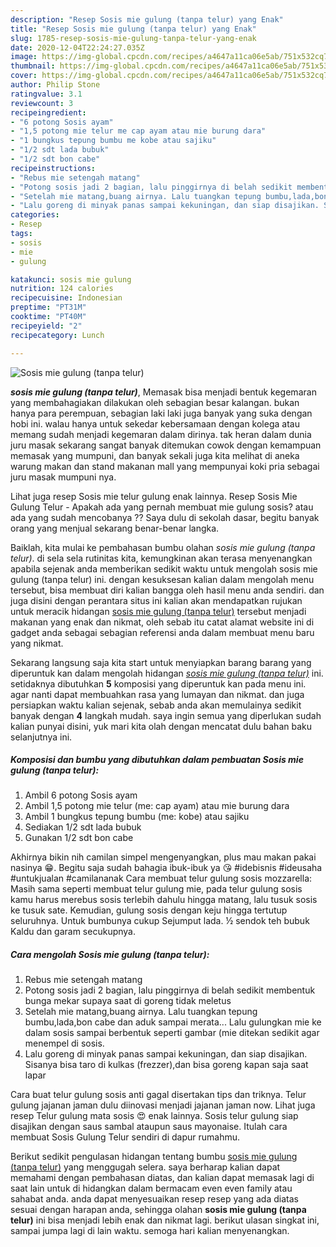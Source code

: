 ```yaml
---
description: "Resep Sosis mie gulung (tanpa telur) yang Enak"
title: "Resep Sosis mie gulung (tanpa telur) yang Enak"
slug: 1785-resep-sosis-mie-gulung-tanpa-telur-yang-enak
date: 2020-12-04T22:24:27.035Z
image: https://img-global.cpcdn.com/recipes/a4647a11ca06e5ab/751x532cq70/sosis-mie-gulung-tanpa-telur-foto-resep-utama.jpg
thumbnail: https://img-global.cpcdn.com/recipes/a4647a11ca06e5ab/751x532cq70/sosis-mie-gulung-tanpa-telur-foto-resep-utama.jpg
cover: https://img-global.cpcdn.com/recipes/a4647a11ca06e5ab/751x532cq70/sosis-mie-gulung-tanpa-telur-foto-resep-utama.jpg
author: Philip Stone
ratingvalue: 3.1
reviewcount: 3
recipeingredient:
- "6 potong Sosis ayam"
- "1,5 potong mie telur me cap ayam atau mie burung dara"
- "1 bungkus tepung bumbu me kobe atau sajiku"
- "1/2 sdt lada bubuk"
- "1/2 sdt bon cabe"
recipeinstructions:
- "Rebus mie setengah matang"
- "Potong sosis jadi 2 bagian, lalu pinggirnya di belah sedikit membentuk bunga mekar supaya saat di goreng tidak meletus"
- "Setelah mie matang,buang airnya. Lalu tuangkan tepung bumbu,lada,bon cabe dan aduk sampai merata... Lalu gulungkan mie ke dalam sosis sampai berbentuk seperti gambar (mie ditekan sedikit agar menempel di sosis."
- "Lalu goreng di minyak panas sampai kekuningan, dan siap disajikan. Sisanya bisa taro di kulkas (frezzer),dan bisa goreng kapan saja saat lapar"
categories:
- Resep
tags:
- sosis
- mie
- gulung

katakunci: sosis mie gulung 
nutrition: 124 calories
recipecuisine: Indonesian
preptime: "PT31M"
cooktime: "PT40M"
recipeyield: "2"
recipecategory: Lunch

---
```



![Sosis mie gulung (tanpa telur)](https://img-global.cpcdn.com/recipes/a4647a11ca06e5ab/751x532cq70/sosis-mie-gulung-tanpa-telur-foto-resep-utama.jpg)

<b><i>sosis mie gulung (tanpa telur)</i></b>, Memasak bisa menjadi bentuk kegemaran yang membahagiakan dilakukan oleh sebagian besar kalangan. bukan hanya para perempuan, sebagian laki laki juga banyak yang suka dengan hobi ini. walau hanya untuk sekedar kebersamaan dengan kolega atau memang sudah menjadi kegemaran dalam dirinya. tak heran dalam dunia juru masak sekarang sangat banyak ditemukan cowok dengan kemampuan memasak yang mumpuni, dan banyak sekali juga kita melihat di aneka warung makan dan stand makanan mall yang mempunyai koki pria sebagai juru masak mumpuni nya.

Lihat juga resep Sosis mie telur gulung enak lainnya. Resep Sosis Mie Gulung Telur - Apakah ada yang pernah membuat mie gulung sosis? atau ada yang sudah mencobanya ?? Saya dulu di sekolah dasar, begitu banyak orang yang menjual sekarang benar-benar langka.

Baiklah, kita mulai ke pembahasan bumbu olahan <i>sosis mie gulung (tanpa telur)</i>. di sela sela rutinitas kita, kemungkinan akan terasa menyenangkan apabila sejenak anda memberikan sedikit waktu untuk mengolah sosis mie gulung (tanpa telur) ini. dengan kesuksesan kalian dalam mengolah menu tersebut, bisa membuat diri kalian bangga oleh hasil menu anda sendiri. dan juga disini dengan perantara situs ini kalian akan mendapatkan rujukan untuk meracik hidangan <u>sosis mie gulung (tanpa telur)</u> tersebut menjadi makanan yang enak dan nikmat, oleh sebab itu catat alamat website ini di gadget anda sebagai sebagian referensi anda dalam membuat menu baru yang nikmat.


Sekarang langsung saja kita start untuk menyiapkan barang barang yang diperuntuk kan dalam mengolah hidangan <u><i>sosis mie gulung (tanpa telur)</i></u> ini. setidaknya dibutuhkan <b>5</b> komposisi yang diperuntuk kan pada menu ini. agar nanti dapat membuahkan rasa yang lumayan dan nikmat. dan juga persiapkan waktu kalian sejenak, sebab anda akan memulainya sedikit banyak dengan <b>4</b> langkah mudah. saya ingin semua yang diperlukan sudah kalian punyai disini, yuk mari kita olah dengan mencatat dulu bahan baku selanjutnya ini.

<!--inarticleads1-->

##### Komposisi dan bumbu yang dibutuhkan dalam pembuatan Sosis mie gulung (tanpa telur):

1. Ambil 6 potong Sosis ayam
1. Ambil 1,5 potong mie telur (me: cap ayam) atau mie burung dara
1. Ambil 1 bungkus tepung bumbu (me: kobe) atau sajiku
1. Sediakan 1/2 sdt lada bubuk
1. Gunakan 1/2 sdt bon cabe


Akhirnya bikin nih camilan simpel mengenyangkan, plus mau makan pakai nasinya 😁. Begitu saja sudah bahagia ibuk-ibuk ya 😘 #idebisnis #ideusaha #untukjualan #camilananak Cara membuat telur gulung sosis mozzarella: Masih sama seperti membuat telur gulung mie, pada telur gulung sosis kamu harus merebus sosis terlebih dahulu hingga matang, lalu tusuk sosis ke tusuk sate. Kemudian, gulung sosis dengan keju hingga tertutup seluruhnya. Untuk bumbunya cukup Sejumput lada. ½ sendok teh bubuk Kaldu dan garam secukupnya. 

<!--inarticleads2-->

##### Cara mengolah Sosis mie gulung (tanpa telur):

1. Rebus mie setengah matang
1. Potong sosis jadi 2 bagian, lalu pinggirnya di belah sedikit membentuk bunga mekar supaya saat di goreng tidak meletus
1. Setelah mie matang,buang airnya. Lalu tuangkan tepung bumbu,lada,bon cabe dan aduk sampai merata... Lalu gulungkan mie ke dalam sosis sampai berbentuk seperti gambar (mie ditekan sedikit agar menempel di sosis.
1. Lalu goreng di minyak panas sampai kekuningan, dan siap disajikan. Sisanya bisa taro di kulkas (frezzer),dan bisa goreng kapan saja saat lapar


Cara buat telur gulung sosis anti gagal disertakan tips dan triknya. Telur gulung jajanan jaman dulu diinovasi menjadi jajanan jaman now. Lihat juga resep Telur gulung mata sosis 😍 enak lainnya. Sosis telur gulung siap disajikan dengan saus sambal ataupun saus mayonaise. Itulah cara membuat Sosis Gulung Telur sendiri di dapur rumahmu. 

Berikut sedikit pengulasan hidangan tentang bumbu <u>sosis mie gulung (tanpa telur)</u> yang menggugah selera. saya berharap kalian dapat memahami dengan pembahasan diatas, dan kalian dapat memasak lagi di saat lain untuk di hidangkan dalam bermacam even even family atau sahabat anda. anda dapat menyesuaikan resep resep yang ada diatas sesuai dengan harapan anda, sehingga olahan <b>sosis mie gulung (tanpa telur)</b> ini bisa menjadi lebih enak dan nikmat lagi. berikut ulasan singkat ini, sampai jumpa lagi di lain waktu. semoga hari kalian menyenangkan.
